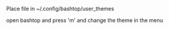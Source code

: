 Place file in ~/.config/bashtop/user_themes

open bashtop and press 'm' and change the theme in the menu